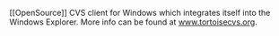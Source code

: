 [[OpenSource]] CVS client for Windows which integrates itself into the Windows Explorer.  More info can be found at www.tortoisecvs.org.